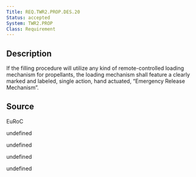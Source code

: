 ```yaml
---
Title: REQ.TWR2.PROP.DES.20
Status: accepted
System: TWR2.PROP
Class: Requirement
---
```


## Description

If the filling procedure will utilize any kind of remote-controlled loading mechanism for propellants, the loading mechanism shall feature a clearly marked and labeled, single action, hand actuated, “Emergency Release Mechanism”.

## Source

EuRoC


undefined

undefined

undefined

undefined